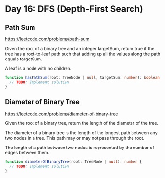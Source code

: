 # Day 16: DFS (Depth-First Search)

## Path Sum

https://leetcode.com/problems/path-sum

Given the root of a binary tree and an integer targetSum, return true if the tree has a root-to-leaf path such that adding up all the values along the path equals targetSum.

A leaf is a node with no children.

```ts
function hasPathSum(root: TreeNode | null, targetSum: number): boolean {
  // TODO: Implement solution
}
```

## Diameter of Binary Tree

https://leetcode.com/problems/diameter-of-binary-tree

Given the root of a binary tree, return the length of the diameter of the tree.

The diameter of a binary tree is the length of the longest path between any two nodes in a tree. This path may or may not pass through the root.

The length of a path between two nodes is represented by the number of edges between them.

```ts
function diameterOfBinaryTree(root: TreeNode | null): number {
  // TODO: Implement solution
}
```
